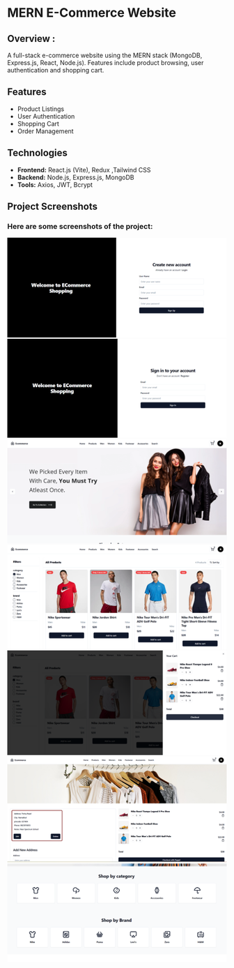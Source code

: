 # MERN E-Commerce Website

## Overview :

A full-stack e-commerce website using the MERN stack (MongoDB, Express.js, React, Node.js). Features include product browsing, user authentication and shopping cart.

## Features

- Product Listings
- User Authentication
- Shopping Cart
- Order Management

## Technologies

- **Frontend:** React.js (Vite), Redux ,Tailwind CSS
- **Backend:** Node.js, Express.js, MongoDB
- **Tools:** Axios, JWT, Bcrypt

## Project Screenshots

### Here are some screenshots of the project:
![SS 1](screenshots/image1.png)
![SS 2](screenshots/image2.png)
![SS 3](screenshots/image3.png)
![SS 4](screenshots/image4.png)
![SS 5](screenshots/image5.png)
![SS 6](screenshots/image6.png)
![SS 7](screenshots/image7.png)



